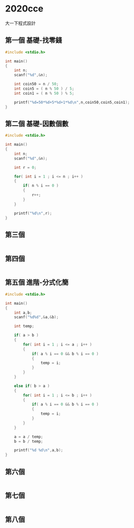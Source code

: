 # 2020cce
大一下程式設計


## 第一個 基礎-找零錢

```c
#include <stdio.h>

int main()
{
	int n;
	scanf("%d",&n);

	int coin50 = n / 50;
	int coin5 = ( n % 50 ) / 5;
	int coin1 = ( n % 50 ) % 5;

	printf("%d=50*%d+5*%d+1*%d\n",n,coin50,coin5,coin1);
}
```

## 第二個 基礎-因數個數

```c
#include <stdio.h>

int main()
{
	int n;
	scanf("%d",&n);

	int r = 0;

	for( int i = 1 ; i <= n ; i++ )
	{
		if( n % i == 0 )
		{
			r++;
		}
	}

	printf("%d\n",r);
}
```

## 第三個

```c


```


## 第四個

```c


```


## 第五個 進階-分式化簡

```c
#include <stdio.h>

int main()
{
	int a,b;
	scanf("%d%d",&a,&b);

	int temp;

	if( a > b )
	{
		for( int i = 1 ; i <= a ; i++ )
		{
			if( a % i == 0 && b % i == 0 )
			{
				temp = i;
			}
		}
	}

	else if( b > a )
	{
		for( int i = 1 ; i <= b ; i++ )
		{
			if( a % i == 0 && b % i == 0 )
			{
				temp = i;
			}
		}
	}

	a = a / temp;
	b = b / temp;

	printf("%d %d\n",a,b);
}
```

## 第六個

```c


```


## 第七個

```c


```

## 第八個

```c


```

